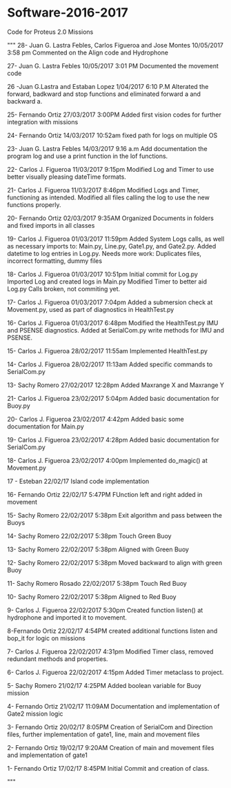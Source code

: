 # Software-2016-2017
Code for Proteus 2.0 Missions

"""
28- Juan G. Lastra Febles, Carlos Figueroa and Jose Montes 10/05/2017  3:58 pm
Commented on the Align code and Hydrophone

27- Juan G. Lastra Febles 10/05/2017 3:01 PM
Documented the movement code

26 -Juan G.Lastra and Estaban Lopez 1/04/2017 6:10 P.M
Alterated the forward, badkward and stop functions and eliminated forward a and backward a.

25- Fernando Ortiz 27/03/2017 3:00PM
Added first vision codes for further integration with missions

24- Fernando Ortiz 14/03/2017 10:52am
fixed path for logs on multiple OS

23- Juan G. Lastra Febles 14/03/2017 9.16 a.m
Add documentation the program log and use a print function in the lof functions.

22- Carlos J. Figueroa 11/03/2017 9:15pm
Modified Log and Timer to use better visually pleasing dateTime formats.

21- Carlos J. Figueroa 11/03/2017 8:46pm
Modified Logs and Timer, functioning as intended.
Modified all files calling the log to use the new
functions properly.

20- Fernando Ortiz 02/03/2017 9:35AM
Organized Documents in folders and fixed imports in all classes

19- Carlos J. Figueroa 01/03/2017 11:59pm
Added System Logs calls, as well as necessary imports to:
Main.py, Line.py, Gate1.py, and Gate2.py. Added datetime
to log entries in Log.py. Needs more work:
Duplicates files, incorrect formatting, dummy files

18- Carlos J. Figueroa 01/03/2017 10:51pm
Initial commit for Log.py
Imported Log and created logs in Main.py
Modified Timer to better aid Log.py
Calls broken, not commiting yet.

17- Carlos J. Figueroa 01/03/2017 7:04pm
Added a submersion check at Movement.py, used as
part of diagnostics in HealthTest.py

16- Carlos J. Figueroa 01/03/2017 6:48pm
Modified the HealthTest.py IMU and PSENSE diagnostics.
Added at SerialCom.py write methods for IMU and PSENSE.

15- Carlos J. Figueroa 28/02/2017 11:55am
Implemented HealthTest.py

14- Carlos J. Figueroa 28/02/2017 11:13am
Added specific commands to SerialCom.py

13- Sachy Romero 27/02/2017 12:28pm
Added Maxrange X and Maxrange Y

21- Carlos J. Figueroa 23/02/2017 5:04pm
Added basic documentation for Buoy.py

20- Carlos J. Figueroa 23/02/2017 4:42pm
Added basic some documentation for Main.py

19- Carlos J. Figueroa 23/02/2017 4:28pm
Added basic documentation for SerialCom.py

18- Carlos J. Figueroa 23/02/2017 4:00pm
Implemented do_magic() at Movement.py

17 - Esteban 22/02/17
Island code implementation

16- Fernando Ortiz 22/02/17 5:47PM
FUnction left and right added in movement

15- Sachy Romero 22/02/2017 5:38pm
Exit algorithm and pass between the Buoys

14- Sachy Romero 22/02/2017 5:38pm
Touch Green Buoy

13- Sachy Romero 22/02/2017 5:38pm
Aligned with Green Buoy

12- Sachy Romero 22/02/2017 5:38pm
Moved backward to align with green Buoy

11- Sachy Romero Rosado 22/02/2017 5:38pm
Touch Red Buoy

10- Sachy Romero 22/02/2017 5:38pm
Aligned to Red Buoy

9- Carlos J. Figueroa 22/02/2017 5:30pm
Created function listen() at hydrophone and imported it to movement.

8-Fernando Ortiz 22/02/17 4:54PM
created additional functions listen and bop_it for logic on missions

7- Carlos J. Figueroa 22/02/2017 4:31pm
Modified Timer class, removed redundant methods and properties.

6- Carlos J. Figueroa 22/02/2017 4:15pm
Added Timer metaclass to project.

5- Sachy Romero 21/02/17 4:25PM
Added boolean variable for Buoy mission

4- Fernando Ortiz 21/02/17 11:09AM
Documentation and implementation of Gate2 mission logic

3- Fernando Ortiz 20/02/17 8:05PM
Creation of SerialCom and Direction files, further implementation of gate1, line, main and movement files

2- Fernando Ortiz 19/02/17 9:20AM
Creation of main and movement files and implementation of gate1

1- Fernando Ortiz 17/02/17 8:45PM
Initial Commit and creation of class.


"""
